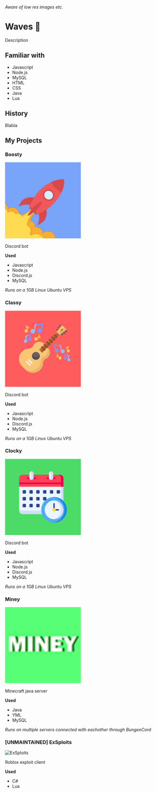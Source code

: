 *Aware of low res images etc.*

# **Waves 👋**

Description

## **Familiar with**

* Javascript
* Node.js
* MySQL
* HTML
* CSS
* Java
* Lua

## **History**

Blabla

## **My Projects**

### **Boosty**
<img src="https://raw.githubusercontent.com/Exhabition/Exhabition/main/boosty.png" alt="Boosty" width="250"/>

Discord bot

**Used** 
 * Javascript
 * Node.js
 * Discord.js
 * MySQL

*Runs on a 1GB Linux Ubuntu VPS*

### **Classy**
<img src="https://raw.githubusercontent.com/Exhabition/Exhabition/main/classy.png" alt="Classy" width="250"/>

Discord bot

**Used** 
 * Javascript
 * Node.js
 * Discord.js
 * MySQL

*Runs on a 1GB Linux Ubuntu VPS*

### **Clocky**
<img src="https://raw.githubusercontent.com/Exhabition/Exhabition/main/clocky.png" alt="Clocky" width="250"/>

Discord bot

**Used** 
 * Javascript
 * Node.js
 * Discord.js
 * MySQL

*Runs on a 1GB Linux Ubuntu VPS*

### **Miney**
<img src="https://raw.githubusercontent.com/Exhabition/Exhabition/main/miney.png" alt="Miney" width="250"/>

Minecraft java server

**Used** 
 * Java
 * YML
 * MySQL

*Runs on multiple servers connected with eachother through BungeeCord*

### **[UNMAINTAINED] ExSploits**
<img src="https://raw.githubusercontent.com/Exhabition/Exhabition/main/exsploits.png" alt="ExSploits" width="250"/>

Roblox exploit client

**Used**
 * C#
 * Lua
